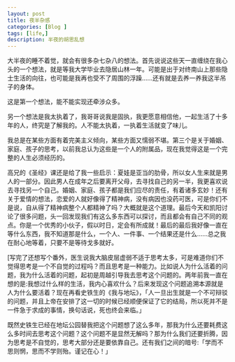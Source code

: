 ```yaml
---
layout: post
title: 夜半杂感
categories: [Blog ]
tags: [life,]
description: 半夜的胡思乱想
---
```



大半夜的睡不着觉，就会有很多杂七杂八的想法。首先说说这些天一直缠绕在我心头的一个想法，就是等我大学毕业去隐居山林一年。可能是出于对终南山上那些隐士生活的向往，也可能是我再也受不了周围的浮躁……还有就是去养一养我这半吊子的身体。

这是第一个想法，能不能实现还牵涉众多。

另一个想法是我太执着了，我哥哥说我是固执，我更愿意相信他，一起生活了十多年的人，终究是了解我的。人不能太执着，一执着生活就变了味儿。

我总是在某些方面有着完美主义倾向，某些方面又懦弱不堪。第三个是关于婚姻、家庭、孩子的思考，以前我总认为这些是一个人的附属品，现在我觉得这是一个完整的人生必须经历的。

高兄的《圣经》课还是给了我一些启示：夏娃是亚当的肋骨，所以女人生来就是男人的一部分。因此男人在成年之后要离开父母，去寻找自己的另一半，我更喜欢说去寻找另一个自己。婚姻、家庭、孩子都是我们应尽的责任，有着诸多玄妙！还有关于爱情的想法，恋爱的人就好像得了精神病，没有病因也没药可医，可是你们不是说，自从得了精神病整个人都精神了吗？大概就是这个道理。最后今天和凯阳讨论了很多问题，头一回发现我们有这么多东西可以探讨，而且都会有自己不同的观点。你是一个优秀的小伙子，假以时日，定会有所成就！最后的最后我好像一直在等什么东西，我不知道那是什么，一个人、一件事、一个结果还是什么……总之我在耐心地等着，只要不是等待戈多就好。

[写完了还想写个番外，医生说我大脑皮层虚弱不适于思考太多，可是难道你们不觉得思考是一个不自觉的过程吗？而且思考是一种能力。比如说人为什么活着的问题，我为什么活着的问题，起初是周越引导我去思考这个问题的。两年前我一直在想的是:我想过什么样的生活，我内心喜欢什么？后来发现这个问题追溯本源就是人为什么要活着？现在再看史铁生的《我与地坛》，「人一旦出生就是一个不可辩驳的问题，并且上帝在安排了这一切的时候已经顺便保证了它的结局，所以死并不是一件急于求成的事情，换句话说，死也终会来临。」

既然史铁生已经在地坛公园替我把这个问题想了这么多年，那我为什么还要耗费这么多时间去思考这个问题？这个问题不是显然无解吗？那为什么我们还要折腾，因为思考是不自觉的，思考大部分还是要依靠自己。还有我们之间的暗号:「学而不思则惘，思而不学则殆。谨记在心！」